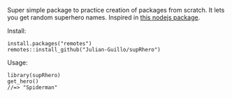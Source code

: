 Super simple package to practice creation of packages from scratch. It lets you get random superhero names. Inspired in [this nodejs package](https://www.npmjs.com/package/superheroes).


Install:
```
install.packages("remotes")  
remotes::install_github("Julian-Guillo/supRhero")
```

Usage:  
```
library(supRhero)
get_hero()
//=> "Spiderman"
```
